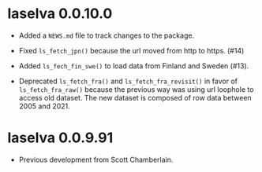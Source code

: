 # laselva 0.0.10.0

* Added a `NEWS.md` file to track changes to the package.

* Fixed `ls_fetch_jpn()` because the url moved from http to https. (#14)

* Added `ls_fech_fin_swe()` to load data from Finland and Sweden (#13).

* Deprecated `ls_fetch_fra()` and `ls_fetch_fra_revisit()` in favor of `ls_fetch_fra_raw()` because the previous way was using url loophole to access old dataset. The new dataset is composed of row data between 2005 and 2021.

# laselva 0.0.9.91

* Previous development from Scott Chamberlain.
